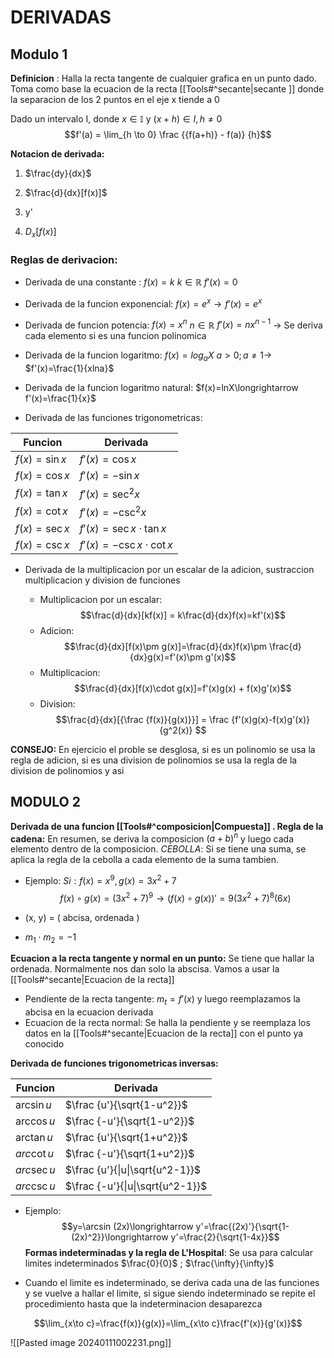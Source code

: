 # DERIVADAS

## Modulo 1

**Definicion** : Halla la recta tangente de cualquier grafica en un punto dado. Toma como base la ecuacion de la recta [[Tools#^secante|secante ]] donde la separacion de los 2 puntos en el eje x tiende a 0

Dado un intervalo I, donde $x\in \mathbb{I}$  y $(x+h)\in I, h\ne 0$ 
$$f'(a) = \lim_{h \to 0} \frac {{f(a+h)} - f(a)} {h}$$



**Notacion de derivada:**

1. $\frac{dy}{dx}$ 

2. $\frac{d}{dx}[f(x)]$ 

3. y'
4. $D_x[f(x)]$ 

### Reglas de derivacion:

- Derivada de una constante :  $f(x)=k$    $k\in \mathbb{R}$   $f'(x) = 0$ 

- Derivada de la funcion exponencial: $f(x) = e^x\longrightarrow f'(x) = e^x$    

- Derivada de funcion potencia: $f(x) = x^n$  $n\in\mathbb{R}$  $f'(x)=nx^{n-1}$   -> Se deriva cada elemento si es una funcion polinomica

- Derivada de la funcion logaritmo: $f(x) = log_aX$   $a>0; a\ne1\longrightarrow$  $f'(x)=\frac{1}{xlna}$ 

- Derivada de la funcion logaritmo natural: $f(x)=lnX\longrightarrow f'(x)=\frac{1}{x}$  

- Derivada de las funciones trigonometricas: 

| Funcion | Derivada |
| ---- | ---- |
| $f(x) = \sin x$ | $f'(x)=\cos x$ |
| $f(x)=\cos x$ | $f'(x) = -\sin x$ |
| $f(x)=\tan x$ | $f'(x)=\sec ^2 x$ |
| $f(x)=\cot x$ | $f'(x)=-\csc ^2x$ |
| $f(x)=\sec x$ | $f'(x)=\sec x \cdot \tan x$ |
| $f(x)= \csc x$ | $f'(x)=-\csc x \cdot \cot x$ |

- Derivada de la multiplicacion por un escalar de la adicion, sustraccion multiplicacion y division de funciones

	- Multiplicacion por un escalar: $$\frac{d}{dx}[kf(x)] = k\frac{d}{dx}f(x)=kf'(x)$$
	- Adicion: $$\frac{d}{dx}[f(x)\pm g(x)]=\frac{d}{dx}f(x)\pm \frac{d}{dx}g(x)=f'(x)\pm g'(x)$$
	- Multiplicacion: $$\frac{d}{dx}[f(x)\cdot g(x)]=f'(x)g(x) + f(x)g'(x)$$
	- Division: $$\frac{d}{dx}[{\frac {f(x)}{g(x)}}] = \frac {f'(x)g(x)-f(x)g'(x)}{g^2(x)} $$

**CONSEJO:** En ejercicio el proble se desglosa, si es un polinomio se usa la regla de adicion, si es una division de polinomios se usa la regla de la division de polinomios y asi


## MODULO 2


**Derivada de una funcion [[Tools#^composicion|Compuesta]] . Regla de la cadena:** En resumen,  se deriva la composicion $(a+b)^n$ y luego cada elemento dentro de la composicion. *CEBOLLA*: Si se tiene una suma, se aplica la regla de la cebolla a cada elemento de la suma tambien.

- Ejemplo: $Si: f(x) = x^9, g(x)=3x^2+7$ $$ f(x)\circ g(x) = {(3x^2+7)}^9\longrightarrow (f(x)\circ g(x))' = 9(3x^2 + 7)^8(6x) $$

- (x, y) = ( abcisa, ordenada )
- $m_1 \cdot m_2 = -1$  

**Ecuacion a la recta tangente y normal en un punto:** Se tiene que hallar la ordenada. Normalmente nos dan solo la abscisa. Vamos a usar la [[Tools#^secante|Ecuacion de la recta]] 

- Pendiente de la recta tangente: $m_t = f'(x)$  y luego reemplazamos la abcisa en la ecuacion derivada
- Ecuacion de la recta normal: Se halla la pendiente y se reemplaza los datos en la  [[Tools#^secante|Ecuacion de la recta]] con el punto ya conocido


**Derivada de funciones trigonometricas inversas:** 

| Funcion | Derivada |
| ---- | ---- |
| $\arcsin u$ | $\frac {u'}{\sqrt{1-u^2}}$ |
| $\arccos u$ | $\frac {-u'}{\sqrt{1-u^2}}$ |
| $\arctan u$ | $\frac {u'}{\sqrt{1+u^2}}$ |
| $arc\cot u$ | $\frac {-u'}{\sqrt{1+u^2}}$ |
| $arc\sec u$ | $\frac {u'}{\|u\|\sqrt{u^2-1}}$ |
| $arc\csc u$  | $\frac {-u'}{\|u\|\sqrt{u^2-1}}$ |
- Ejemplo: $$y=\arcsin (2x)\longrightarrow y'=\frac{(2x)'}{\sqrt{1-(2x)^2}}\longrightarrow y'=\frac{2}{\sqrt{1-4x}}$$ 
**Formas indeterminadas y la regla de L'Hospital**: Se usa para calcular limites indeterminados $\frac{0}{0}$ ; $\frac{\infty}{\infty}$  

- Cuando el limite es indeterminado, se deriva cada una de las funciones y se vuelve a hallar el limite, si sigue siendo indeterminado se repite el procedimiento hasta que la indeterminacion desaparezca

$$\lim_{x\to c}=\frac{f(x)}{g(x)}=\lim_{x\to c}\frac{f'(x)}{g'(x)}$$

![[Pasted image 20240111002231.png]]


